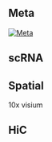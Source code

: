 


## Meta
[![Meta](../img/meta.png)](.)


## scRNA





## Spatial 
10x visium





## HiC










